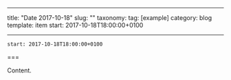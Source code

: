 
---
title: "Date 2017-10-18"
slug: ""
taxonomy:
tag: [example]
category: blog
template: item
start: 2017-10-18T18:00:00+0100

---

``start: 2017-10-18T18:00:00+0100``

===

Content.
